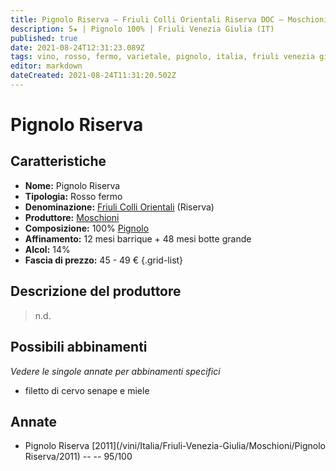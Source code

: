 ```yaml
---
title: Pignolo Riserva – Friuli Colli Orientali Riserva DOC – Moschioni
description: 5★ | Pignolo 100% | Friuli Venezia Giulia (IT)
published: true
date: 2021-08-24T12:31:23.089Z
tags: vino, rosso, fermo, varietale, pignolo, italia, friuli venezia giulia, filetto di cervo senape e miele, 45 - 49 €, 5 stelle
editor: markdown
dateCreated: 2021-08-24T11:31:20.502Z
---
```


# Pignolo Riserva

## Caratteristiche
- **Nome:** Pignolo Riserva
- **Tipologia:** Rosso fermo
- **Denominazione:** [Friuli Colli Orientali](/denominazioni/Italia/Friuli-Venezia-Giulia/DOC/Friuli-Colli-Orientali) (Riserva)
- **Produttore:** [Moschioni](/produttori/Italia/Friuli-Venezia-Giulia/Moschioni) 
- **Composizione:** 100% [Pignolo](/vitigni/Italia/bacca-nera/pignolo)
- **Affinamento:** 12 mesi barrique + 48 mesi botte grande
- **Alcol:** 14%
- **Fascia di prezzo:** 45 - 49 €
{.grid-list}

## Descrizione del produttore

> n.d.

## Possibili abbinamenti
*Vedere le singole annate per abbinamenti specifici*

- filetto di cervo senape e miele

## Annate
- Pignolo Riserva [2011](/vini/Italia/Friuli-Venezia-Giulia/Moschioni/Pignolo Riserva/2011) -- <span class="star-5"></span> -- 95/100


